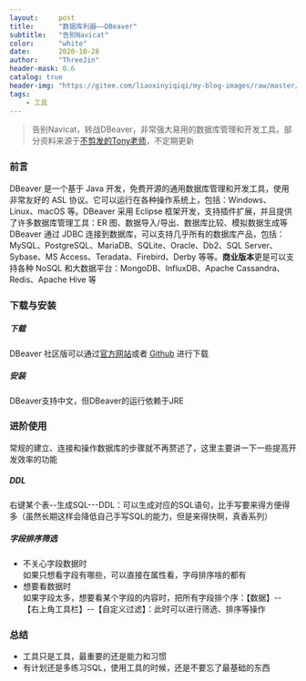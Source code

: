 ```yaml
---
layout:     post
title:      "数据库利器——DBeaver"
subtitle:   "告别Navicat"
color:      "white"
date:       2020-10-28
author:     "ThreeJin"
header-mask: 0.6
catalog: true
header-img: "https://gitee.com/liaoxinyiqiqi/my-blog-images/raw/master/img/idea.jpg"
tags:
    - 工具
---
```

> 告别Navicat，转战DBeaver，非常强大易用的数据库管理和开发工具。部分资料来源于[不剪发的Tony老师](https://blog.csdn.net/horses/article/details/89683422)，不定期更新

### 前言
DBeaver 是一个基于 Java 开发，免费开源的通用数据库管理和开发工具，使用非常友好的 ASL 协议。它可以运行在各种操作系统上，包括：Windows、Linux、macOS 等。DBeaver 采用 Eclipse 框架开发，支持插件扩展，并且提供了许多数据库管理工具：ER 图、数据导入/导出、数据库比较、模拟数据生成等  
DBeaver 通过 JDBC 连接到数据库，可以支持几乎所有的数据库产品，包括：MySQL、PostgreSQL、MariaDB、SQLite、Oracle、Db2、SQL Server、Sybase、MS Access、Teradata、Firebird、Derby 等等。**商业版本**更是可以支持各种 NoSQL 和大数据平台：MongoDB、InfluxDB、Apache Cassandra、Redis、Apache Hive 等  
### 下载与安装
##### 下载
DBeaver 社区版可以通过[官方网站](https://dbeaver.io/download/)或者 [Github](https://github.com/dbeaver/dbeaver/releases) 进行下载
##### 安装
DBeaver支持中文，但DBeaver的运行依赖于JRE

### 进阶使用
常规的建立、连接和操作数据库的步骤就不再赘述了，这里主要讲一下一些提高开发效率的功能
##### DDL
右键某个表--生成SQL---DDL：可以生成对应的SQL语句，比手写要来得方便得多（虽然长期这样会降低自己手写SQL的能力，但是来得快啊，真香系列）
##### 字段排序筛选
- 不关心字段数据时  
如果只想看字段有哪些，可以直接在属性看，字母排序啥的都有  
- 想要看数据时  
如果字段太多，想要看某个字段的内容时，把所有字段排个序：【数据】--【右上角工具栏】--【自定义过滤】：此时可以进行筛选、排序等操作

### 总结
- 工具只是工具，最重要的还是能力和习惯
- 有计划还是多练习SQL，使用工具的时候，还是不要忘了最基础的东西
